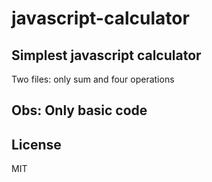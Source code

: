 # javascript-calculator

## Simplest javascript calculator
Two files: only sum and four operations

## Obs: Only basic code

## License

MIT

